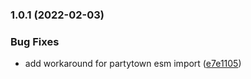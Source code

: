 ### 1.0.1 (2022-02-03)


### Bug Fixes

* add workaround for partytown esm import ([e7e1105](https://github.com/nuxt-community/partytown-module/commit/e7e1105295f4e14d2cdde1ab447b7ef06b02e2c4))

